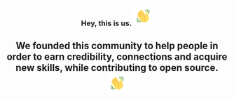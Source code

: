 <h3 align="center">
    Hey, this is us.
    <img src="https://github.com/CatalystsReachOut/.github/blob/master/wave.gif" 
         alt="Waving hand animated gif"
         height="45"
         width="45" />
</h3>

<h2 align="center">
    We founded this community to help people in order to earn credibility, connections and acquire new skills, while contributing to open source.
    <img src="https://github.com/CatalystsReachOut/.github/blob/master/wave.gif" 
         alt="Waving hand animated gif"
         height="45"
         width="45" />
</h2>
